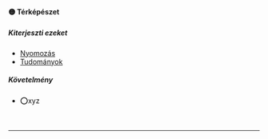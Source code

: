 #### 🟡 Térképészet

##### Kiterjeszti ezeket

- [Nyomozás](../kepzettsegek.vilagi/nyomozas.md)
- [Tudományok](../kepzettsegek.tudomanyos/tudomanyok.md)

##### Követelmény

- ⭕xyz

<br />

---
